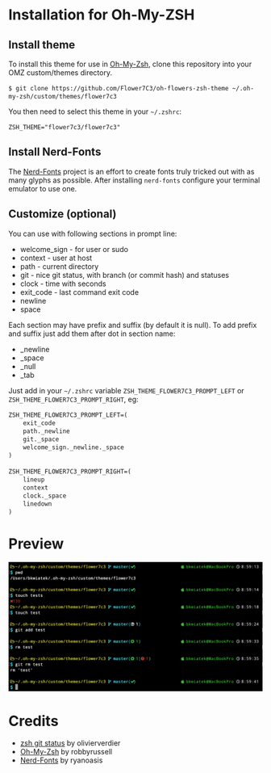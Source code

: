 # Installation for Oh-My-ZSH

## Install theme

To install this theme for use in [Oh-My-Zsh](https://github.com/robbyrussell/oh-my-zsh), clone this repository into your OMZ custom/themes directory.

    $ git clone https://github.com/Flower7C3/oh-flowers-zsh-theme ~/.oh-my-zsh/custom/themes/flower7c3

You then need to select this theme in your `~/.zshrc`:

    ZSH_THEME="flower7c3/flower7c3"
    
## Install Nerd-Fonts
   
The [Nerd-Fonts](https://github.com/ryanoasis/nerd-fonts) project is an effort to create fonts truly tricked out with as many glyphs as possible. After installing `nerd-fonts` configure your terminal emulator to use one.


## Customize (optional)

You can use with following sections in prompt line:
* welcome_sign - for user or sudo
* context - user at host
* path - current directory
* git - nice git status, with branch (or commit hash) and statuses
* clock - time with seconds
* exit_code - last command exit code
* newline
* space

Each section may have prefix and suffix (by default it is null). To add prefix and suffix just add them after dot in section name:
* _newline
* _space
* _null
* _tab

Just add in your `~/.zshrc` variable `ZSH_THEME_FLOWER7C3_PROMPT_LEFT` or `ZSH_THEME_FLOWER7C3_PROMPT_RIGHT`, eg:

    ZSH_THEME_FLOWER7C3_PROMPT_LEFT=(
        exit_code
        path._newline
        git._space
        welcome_sign._newline._space
    )

    ZSH_THEME_FLOWER7C3_PROMPT_RIGHT=(
        lineup
        context
        clock._space
        linedown
    )

# Preview

<img src="https://github.com/Flower7C3/oh-flowers-zsh-theme/raw/master/screenshot.png" width=600/>


# Credits

* [zsh git status](https://github.com/olivierverdier/zsh-git-prompt) by olivierverdier
* [Oh-My-Zsh](https://github.com/robbyrussell/oh-my-zsh) by robbyrussell
* [Nerd-Fonts](https://github.com/ryanoasis/nerd-fonts) by ryanoasis
